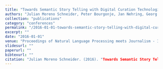 ```yaml
---
title: "Towards Semantic Story Telling with Digital Curation Technologies"
authors: "Julian Moreno Schneider, Peter Bourgonje, Jan Nehring, Georg Rehm, Felix Sasaki and Ankit Srivastava"
collection: "publications"
category: "conferences"
permalink: "/2016-01-01-towards-semantic-story-telling-with-digital-curation-technologies"
excerpt: ""
date: "2016-01-01"
venue: "Proceedings of Natural Language Processing meets Journalism - IJCAI-16 Workshop (NLPMJ 2016)"
slidesurl: ""
paperurl: ""
bibtexurl: ""
citation: "Julian Moreno Schneider. (2016). "Towards Semantic Story Telling with Digital Curation Technologies." *Proceedings of Natural Language Processing meets Journalism - IJCAI-16 Workshop (NLPMJ 2016)*."
---
```


